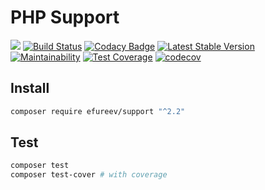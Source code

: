 # PHP Support
![](https://img.shields.io/badge/php->=7.2-blue.svg)
[![Build Status](https://travis-ci.org/efureev/php-support.svg?branch=master)](https://travis-ci.org/efureev/php-support)
[![Codacy Badge](https://api.codacy.com/project/badge/Grade/a53fb85fd1ab46169758e10dd2d818cb)](https://app.codacy.com/app/efureev/php-support?utm_source=github.com&utm_medium=referral&utm_content=efureev/php-support&utm_campaign=Badge_Grade_Settings)
[![Latest Stable Version](https://poser.pugx.org/efureev/support/v/stable?format=flat)](https://packagist.org/packages/efureev/support)
[![Maintainability](https://api.codeclimate.com/v1/badges/a7cf8708bf58fa7e5096/maintainability)](https://codeclimate.com/github/efureev/php-support/maintainability)
[![Test Coverage](https://api.codeclimate.com/v1/badges/a7cf8708bf58fa7e5096/test_coverage)](https://codeclimate.com/github/efureev/php-support/test_coverage)
[![codecov](https://codecov.io/gh/efureev/php-support/branch/v2/graph/badge.svg)](https://codecov.io/gh/efureev/php-support/tree/v2)

## Install
```bash
composer require efureev/support "^2.2"
```

## Test
```bash
composer test
composer test-cover # with coverage
```
